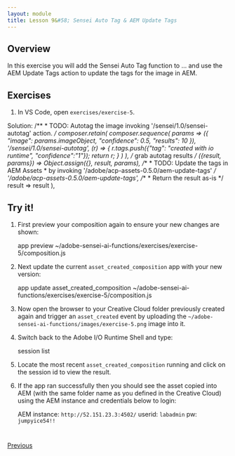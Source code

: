```yaml
---
layout: module
title: Lesson 9&#58; Sensei Auto Tag & AEM Update Tags
---
```


## Overview
In this exercise you will add the Sensei Auto Tag function to ... and use the AEM Update Tags action to update the tags for the image in AEM.

## Exercises
1. In VS Code, open `exercises/exercise-5`. 

Solution:
     /**
       * TODO: Autotag the image invoking '/sensei/1.0/sensei-autotag' action.
       */
      composer.retain(
        composer.sequence(
          params => ({
            "image": params.imageObject,
            "confidence": 0.5,
            "results": 10
          }),
        '/sensei/1.0/sensei-autotag',
        (r) => { r.tags.push({"tag": "created with io runtime", "confidence":"1"}); return r; }
        )
      ),
      /* grab autotag results */
      ({result, params}) => Object.assign({}, result, params),
      /**
       * TODO: Update the tags in AEM Assets
       *  by invoking '/adobe/acp-assets-0.5.0/aem-update-tags'
       */
      '/adobe/acp-assets-0.5.0/aem-update-tags',
      /**
       * Return the result as-is
       */
      result => result
    ),

## Try it!
1. First preview your composition again to ensure your new changes are shown:

    app preview ~/adobe-sensei-ai-functions/exercises/exercise-5/composition.js

2. Next update the current `asset_created_composition` app with your new version:

    app update asset_created_composition ~/adobe-sensei-ai-functions/exercises/exercise-5/composition.js

3. Now open the browser to your Creative Cloud folder previously created again and trigger an `asset_created` event by uploading the `~/adobe-sensei-ai-functions/images/exercise-5.png` image into it.

5. Switch back to the Adobe I/O Runtime Shell and type:

      session list

6. Locate the most recent `asset_created_composition` running and click on the session id to view the result.

7. If the app ran successfully then you should see the asset copied into AEM (with the same folder name as you defined in the Creative Cloud) using the AEM instance and credentials below to login:

    AEM instance: `http://52.151.23.3:4502/`
    userid: `labadmin`
    pw: `jumpyice54!!`
    
<div class="row" style="margin-top:40px;">
<div class="col-sm-12">
<a href="lesson8.html" class="btn btn-default"><i class="glyphicon glyphicon-chevron-left"></i> Previous</a>
</div>
</div>
